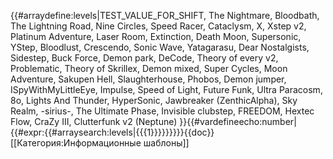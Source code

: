 {{#arraydefine:levels|TEST_VALUE_FOR_SHIFT,
The Nightmare,
Bloodbath,
The Lightning Road,
Nine Circles,
Speed Racer,
Cataclysm,
X,
Xstep v2,
Platinum Adventure,
Laser Room,
Extinction,
Death Moon,
Supersonic,
YStep,
Bloodlust,
Crescendo,
Sonic Wave,
Yatagarasu,
Dear Nostalgists,
Sidestep,
Buck Force,
Demon park,
DeCode,
Theory of every v2,
Problematic,
Theory of Skrillex,
Demon mixed,
Super Cycles,
Moon Adventure,
Sakupen Hell,
Slaughterhouse,
Phobos,
Demon jumper,
ISpyWithMyLittleEye,
Impulse,
Speed of Light,
Future Funk,
Ultra Paracosm,
8o,
Lights And Thunder,
HyperSonic,
Jawbreaker (ZenthicAlpha),
Sky Realm,
-sirius-,
The Ultimate Phase,
Invisible clubstep,
FREEDOM,
Hextec Flow,
CraZy III,
Clutterfunk v2 (Neptune)
}}{{#vardefineecho:number|{{#expr:{{#arraysearch:levels|{{{1}}}}}}}}}<noinclude>{{doc}}[[Категория:Информационные шаблоны]]</noinclude>